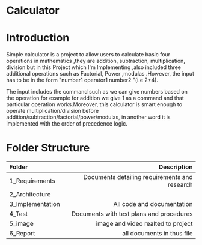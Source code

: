 # Calculator
# Introduction
Simple calculator is a project to allow users to calculate basic four operations in mathematics ,they are addition, subtraction, multiplication, division but in this Project which I'm Implementing ,also included three additional operations such as Factorial, Power ,modulas .However, the input has to be in the form "number1 operator1 number2 "(i.e 2+4).

The input includes the command such as we can give numbers based on the operation for example for addition we give 1 as a command and that particular operation works.Moreover, this calculator is smart enough to operate multiplication/division before addition/subtraction/factorial/power/modulas, in another word it is implemented with the order of precedence logic.



 # Folder Structure

 | Folder         | Description |  
 | :---           | ---:        |   
 | 1_Requirements |	Documents detailing requirements and research |
 | 2_Architecture	| |Documents specifying design details|
 |3_Implementation|	All code and documentation|
 |4_Test	         |Documents with test plans and procedures|
 |5_image         | image and video realted to project|
 |6_Report        | all documents in thus file|
  
 

